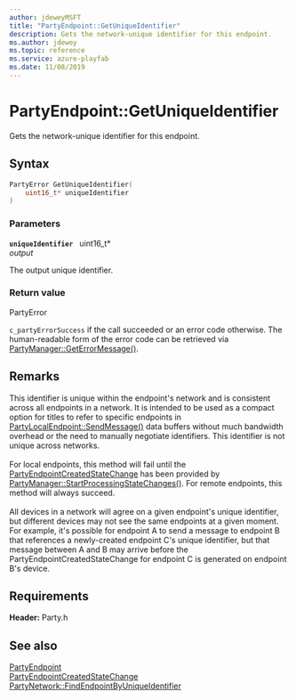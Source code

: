 ```yaml
---
author: jdeweyMSFT
title: "PartyEndpoint::GetUniqueIdentifier"
description: Gets the network-unique identifier for this endpoint.
ms.author: jdewey
ms.topic: reference
ms.service: azure-playfab
ms.date: 11/08/2019
---
```


# PartyEndpoint::GetUniqueIdentifier  

Gets the network-unique identifier for this endpoint.  

## Syntax  
  
```cpp
PartyError GetUniqueIdentifier(  
    uint16_t* uniqueIdentifier  
)  
```  
  
### Parameters  
  
**`uniqueIdentifier`** &nbsp; uint16_t*  
*output*  
  
The output unique identifier.  
  
  
### Return value  
PartyError
  
```c_partyErrorSuccess``` if the call succeeded or an error code otherwise. The human-readable form of the error code can be retrieved via [PartyManager::GetErrorMessage()](../../PartyManager/methods/partymanager_geterrormessage.md).
  
## Remarks  
  
This identifier is unique within the endpoint's network and is consistent across all endpoints in a network. It is intended to be used as a compact option for titles to refer to specific endpoints in [PartyLocalEndpoint::SendMessage()](../../PartyLocalEndpoint/methods/partylocalendpoint_sendmessage.md) data buffers without much bandwidth overhead or the need to manually negotiate identifiers. This identifier is not unique across networks. <br /><br /> For local endpoints, this method will fail until the [PartyEndpointCreatedStateChange](../../../structs/partyendpointcreatedstatechange.md) has been provided by [PartyManager::StartProcessingStateChanges()](../../PartyManager/methods/partymanager_startprocessingstatechanges.md). For remote endpoints, this method will always succeed.   <br /><br /> All devices in a network will agree on a given endpoint's unique identifier, but different devices may not see the same endpoints at a given moment. For example, it's possible for endpoint A to send a message to endpoint B that references a newly-created endpoint C's unique identifier, but that message between A and B may arrive before the PartyEndpointCreatedStateChange for endpoint C is generated on endpoint B's device.
  
## Requirements  
  
**Header:** Party.h
  
## See also  
[PartyEndpoint](../partyendpoint.md)  
[PartyEndpointCreatedStateChange](../../../structs/partyendpointcreatedstatechange.md)  
[PartyNetwork::FindEndpointByUniqueIdentifier](../../PartyNetwork/methods/partynetwork_findendpointbyuniqueidentifier.md)
  
  
